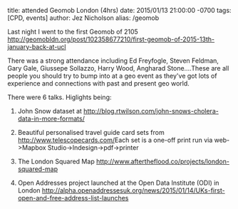 title: attended Geomob London (4hrs)
date: 2015/01/13 21:00:00 -0700
tags: [CPD, events]
author: Jez Nicholson
alias: /geomob

​Last night I went to the first Geomob of 2105 http://geomobldn.org/post/102358677210/first-geomob-of-2015-13th-january-back-at-ucl​

​​There was a strong attendance including Ed Freyfogle, Steven Feldman​​, Gary Gale, ​Giussepe Sollazzo, ​Harry Wood, Angharad Stone....These are all people you should try to bump into at a geo event as they've got lots of experience and connections with past and present geo world.

There were 6 talks. Higlights being:

1. John Snow dataset at http://blog.rtwilson.com/john-snows-cholera-data-in-more-formats/

2. Beautiful personalised travel guide card sets from http://www.telescopecards.com/​ Each set is a one-off print run via web->Mapbox Studio->Indesign->pdf->printer

3. The London Squared Map http://www.aftertheflood.co/projects/london-squared-map​

4. Open Addresses project launched at the Open Data Institute (ODI) in London http://alpha.openaddressesuk.org/news/2015/01/14/UKs-first-open-and-free-address-list-launches​